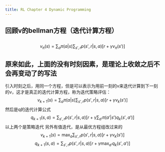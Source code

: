 ```yaml
---
title: RL Chapter 4 Dynamic Programming
---
```


## 回顾v的bellman方程（迭代计算方程）
##
$$v_\pi(s) = \sum_a\pi(a|s)\sum_{s',r}p(s',r|s,a)[r+\gamma v_\pi(s')]$$
## 原来如此，上面的没有时刻因素，是理论上收敛之后不会再变动了的写法
引入时刻之后，用同一个方程，但是可以表示为用前一刻的v来迭代计算到下一刻的v，这才是真正的迭代计算方程，称为迭代策略评估：
$$v_{k+1}(s) = \sum_a\pi(a|s)\sum_{s',r}p(s',r|s,a)[r+\gamma v_k(s')]$$
然后是q的迭代计算公式
$$q_{k+1}(s,a) = \sum_{s',r}p(s',r|s,a)[r+\gamma \sum_{a'}\pi(a'|s')q_k(s',a')]$$
以上两个是策略迭代
另外有值迭代，是从最优方程组改过来的
$$v_{k+1}(s) = \max_a\sum_{s',r}p(s',r|s,a)[r+\gamma v_k(s')]$$
$$q_{k+1}(s,a) = \sum_{s',r}p(s',r|s,a)[r+\gamma \max_{a'} q_k(s',a')]$$
##
